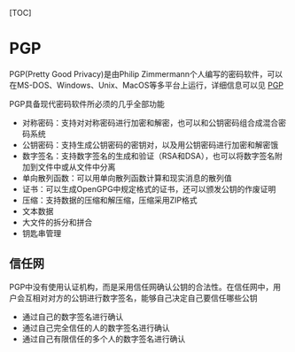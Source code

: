 [TOC]

# PGP

PGP(Pretty Good Privacy)是由Philip Zimmermann个人编写的密码软件，可以在MS-DOS、Windows、Unix、MacOS等多平台上运行，详细信息可以见 [PGP]( http://www.pgp.com) 

PGP具备现代密码软件所必须的几乎全部功能

* 对称密码：支持对对称密码进行加密和解密，也可以和公钥密码组合成混合密码系统
* 公钥密码：支持生成公钥密码的密钥对，以及用公钥密码进行加密和解密饿
* 数字签名：支持数字签名的生成和验证（RSA和DSA），也可以将数字签名附加到文件中或从文件中分离
* 单向散列函数：可以用单向散列函数计算和现实消息的散列值
* 证书：可以生成OpenGPG中规定格式的证书，还可以颁发公钥的作废证明
* 压缩：支持数据的压缩和解压缩，压缩采用ZIP格式
* 文本数据
* 大文件的拆分和拼合
* 钥匙串管理

## 信任网

PGP中没有使用认证机构，而是采用信任网确认公钥的合法性。在信任网中，用户会互相对对方的公钥进行数字签名，能够自己决定自己要信任哪些公钥

* 通过自己的数字签名进行确认
* 通过自己完全信任的人的数字签名进行确认
* 通过自己有限信任的多个人的数字签名进行确认


